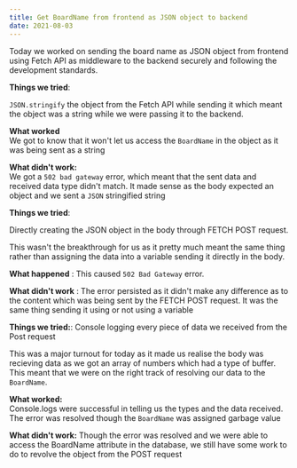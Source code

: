 ```yaml
---
title: Get BoardName from frontend as JSON object to backend
date: 2021-08-03
---
```


Today we worked on sending the board name as JSON object from frontend using Fetch API as middleware to the backend securely and following the development standards.

**Things we tried**:

`JSON.stringify` the object from the Fetch API while sending it which meant the object was a string while we were passing it to the backend.

**What worked** <br>
We got to know that it won't let us access the `BoardName` in the object as it was being sent as a string

**What didn't work:** <br>
We got a `502 bad gateway` error, which meant that the sent data and received data type didn't match. It made sense as the body expected an object and we sent a `JSON` stringified string

**Things we tried**:

Directly creating the JSON object in the body through FETCH POST request.

This wasn't the breakthrough for us as it pretty much meant the same thing rather than assigning the data into a variable sending it directly in the body.

**What happened** : This caused `502 Bad Gateway` error.

**What didn't work** : The error persisted as it didn't make any difference as to the content which was being sent by the FETCH POST request. It was the same thing sending it using or not using a variable

**Things we tried:**:
Console logging every piece of data we received from the Post request

This was a major turnout for today as it made us realise the body was recieving data as we got an array of numbers which had a type of buffer. This meant that we were on the right track of resolving our data to the `BoardName`. 

**What worked:** <br>
Console.logs were successful in telling us the types and the data received. The error was resolved though the `BoardName` was assigned garbage value

**What didn't work:**  Though the error was resolved and we were able to access the BoardName attribute in the database, we still have some work to do to revolve the object from the POST request